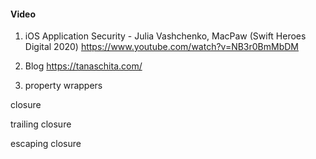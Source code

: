 #### Video
1. iOS Application Security - Julia Vashchenko, MacPaw (Swift Heroes Digital 2020) https://www.youtube.com/watch?v=NB3r0BmMbDM
2. Blog https://tanaschita.com/


1. property wrappers

closure

trailing closure

escaping closure